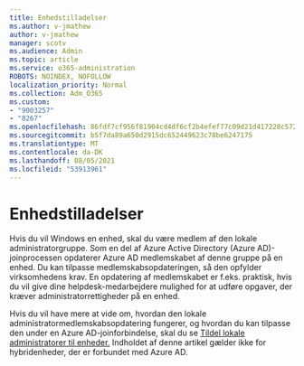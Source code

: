 ```yaml
---
title: Enhedstilladelser
ms.author: v-jmathew
author: v-jmathew
manager: scotv
ms.audience: Admin
ms.topic: article
ms.service: o365-administration
ROBOTS: NOINDEX, NOFOLLOW
localization_priority: Normal
ms.collection: Adm_O365
ms.custom:
- "9003257"
- "8267"
ms.openlocfilehash: 86fdf7cf956f81904cd4df6cf2b4efef77c09d21d417228c5722f5afcbe5727f
ms.sourcegitcommit: b5f7da89a650d2915dc652449623c78be6247175
ms.translationtype: MT
ms.contentlocale: da-DK
ms.lasthandoff: 08/05/2021
ms.locfileid: "53913961"
---
```

# <a name="device-permissions"></a>Enhedstilladelser

Hvis du vil Windows en enhed, skal du være medlem af den lokale administratorgruppe. Som en del af Azure Active Directory (Azure AD)-joinprocessen opdaterer Azure AD medlemskabet af denne gruppe på en enhed. Du kan tilpasse medlemskabsopdateringen, så den opfylder virksomhedens krav. En opdatering af medlemskabet er f.eks. praktisk, hvis du vil give dine helpdesk-medarbejdere mulighed for at udføre opgaver, der kræver administratorrettigheder på en enhed.

Hvis du vil have mere at vide om, hvordan den lokale administratormedlemskabsopdatering fungerer, og hvordan du kan tilpasse den under en Azure AD-joinforbindelse, skal du se [Tildel lokale administratorer til enheder.](https://docs.microsoft.com/azure/active-directory/devices/assign-local-admin) Indholdet af denne artikel gælder ikke for hybridenheder, der er forbundet med Azure AD.
